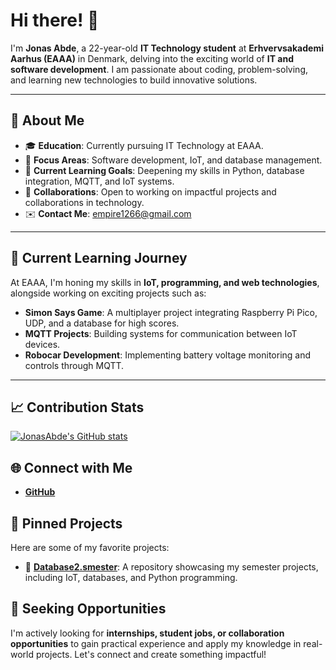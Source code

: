 # Hi there! 👋  
I'm **Jonas Abde**, a 22-year-old **IT Technology student** at **Erhvervsakademi Aarhus (EAAA)** in Denmark, delving into the exciting world of **IT and software development**. I am passionate about coding, problem-solving, and learning new technologies to build innovative solutions.

---

## 📜 About Me
- 🎓 **Education**: Currently pursuing IT Technology at EAAA.
- 🌟 **Focus Areas**: Software development, IoT, and database management.
- 🌱 **Current Learning Goals**: Deepening my skills in Python, database integration, MQTT, and IoT systems.
- 🔗 **Collaborations**: Open to working on impactful projects and collaborations in technology.
- ✉️ **Contact Me**: [empire1266@gmail.com](mailto:empire1266@gmail.com)

---

## 🚀 Current Learning Journey
At EAAA, I'm honing my skills in **IoT, programming, and web technologies**, alongside working on exciting projects such as:
- **Simon Says Game**: A multiplayer project integrating Raspberry Pi Pico, UDP, and a database for high scores.
- **MQTT Projects**: Building systems for communication between IoT devices.
- **Robocar Development**: Implementing battery voltage monitoring and controls through MQTT.

---
## 📈 Contribution Stats
[![JonasAbde's GitHub stats](https://github-readme-stats.vercel.app/api?username=JonasAbde&show_icons=true&theme=radical)](https://github.com/JonasAbde)

## 🌐 Connect with Me
- [**GitHub**](https://github.com/JonasAbde)

## 📌 Pinned Projects
Here are some of my favorite projects:  
- 🧠 [**Database2.smester**](https://github.com/JonasAbde/Database2.smester): A repository showcasing my semester projects, including IoT, databases, and Python programming.  

## 🚀 Seeking Opportunities
I'm actively looking for **internships, student jobs, or collaboration opportunities** to gain practical experience and apply my knowledge in real-world projects. Let's connect and create something impactful!
